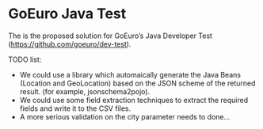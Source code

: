 # GoEuro Java Test

The is the proposed solution for GoEuro’s Java Developer Test (https://github.com/goeuro/dev-test).

TODO list:
- We could use a library which automaically generate the Java Beans (Location and GeoLocation) based on the JSON scheme of the returned result. (for example, jsonschema2pojo).
- We could use some field extraction techniques to extract the required fields and write it to the CSV files.
- A more serious validation on the city parameter needs to done...
